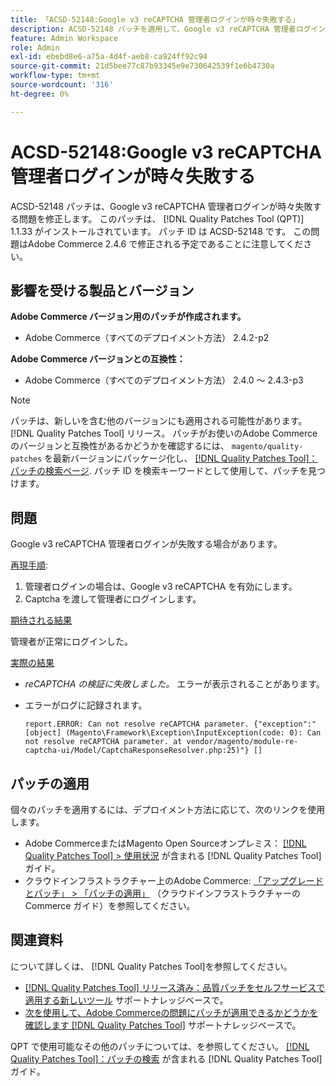 ```yaml
---
title: 「ACSD-52148:Google v3 reCAPTCHA 管理者ログインが時々失敗する」
description: ACSD-52148 パッチを適用して、Google v3 reCAPTCHA 管理者ログインが時々失敗するAdobe Commerceの問題を修正してください。
feature: Admin Workspace
role: Admin
exl-id: ebebd8e6-a75a-4d4f-aeb8-ca924ff92c94
source-git-commit: 21d5bee77c87b93345e9e730642539f1e6b4730a
workflow-type: tm+mt
source-wordcount: '316'
ht-degree: 0%

---
```


# ACSD-52148:Google v3 reCAPTCHA 管理者ログインが時々失敗する

ACSD-52148 パッチは、Google v3 reCAPTCHA 管理者ログインが時々失敗する問題を修正します。 このパッチは、 [!DNL Quality Patches Tool (QPT)] 1.1.33 がインストールされています。 パッチ ID は ACSD-52148 です。 この問題はAdobe Commerce 2.4.6 で修正される予定であることに注意してください。

## 影響を受ける製品とバージョン

**Adobe Commerce バージョン用のパッチが作成されます。**

* Adobe Commerce（すべてのデプロイメント方法） 2.4.2-p2

**Adobe Commerce バージョンとの互換性：**

* Adobe Commerce（すべてのデプロイメント方法） 2.4.0 ～ 2.4.3-p3

>[!NOTE]
>
>パッチは、新しいを含む他のバージョンにも適用される可能性があります。 [!DNL Quality Patches Tool] リリース。 パッチがお使いのAdobe Commerceのバージョンと互換性があるかどうかを確認するには、 `magento/quality-patches` を最新バージョンにパッケージ化し、 [[!DNL Quality Patches Tool]：パッチの検索ページ](https://experienceleague.adobe.com/tools/commerce-quality-patches/index.html). パッチ ID を検索キーワードとして使用して、パッチを見つけます。

## 問題

Google v3 reCAPTCHA 管理者ログインが失敗する場合があります。

<u>再現手順</u>:

1. 管理者ログインの場合は、Google v3 reCAPTCHA を有効にします。
1. Captcha を渡して管理者にログインします。

<u>期待される結果</u>

管理者が正常にログインした。

<u>実際の結果</u>

* *reCAPTCHA の検証に失敗しました。* エラーが表示されることがあります。
* エラーがログに記録されます。

  ```
  report.ERROR: Can not resolve reCAPTCHA parameter. {"exception":"[object] (Magento\Framework\Exception\InputException(code: 0): Can not resolve reCAPTCHA parameter. at vendor/magento/module-re-captcha-ui/Model/CaptchaResponseResolver.php:25)"} []
  ```

## パッチの適用

個々のパッチを適用するには、デプロイメント方法に応じて、次のリンクを使用します。

* Adobe CommerceまたはMagento Open Sourceオンプレミス： [[!DNL Quality Patches Tool] > 使用状況](https://experienceleague.adobe.com/docs/commerce-operations/tools/quality-patches-tool/usage.html) が含まれる [!DNL Quality Patches Tool] ガイド。
* クラウドインフラストラクチャー上のAdobe Commerce: [「アップグレードとパッチ」 > 「パッチの適用」](https://experienceleague.adobe.com/docs/commerce-cloud-service/user-guide/develop/upgrade/apply-patches.html) （クラウドインフラストラクチャーのCommerce ガイド）を参照してください。

## 関連資料

について詳しくは、 [!DNL Quality Patches Tool]を参照してください。

* [[!DNL Quality Patches Tool] リリース済み：品質パッチをセルフサービスで適用する新しいツール](/help/announcements/adobe-commerce-announcements/magento-quality-patches-released-new-tool-to-self-serve-quality-patches.md) サポートナレッジベースで。
* [次を使用して、Adobe Commerceの問題にパッチが適用できるかどうかを確認します [!DNL Quality Patches Tool]](/help/support-tools/patches-available-in-qpt-tool/check-patch-for-magento-issue-with-magento-quality-patches.md) サポートナレッジベースで。

QPT で使用可能なその他のパッチについては、を参照してください。 [[!DNL Quality Patches Tool]：パッチの検索](https://experienceleague.adobe.com/tools/commerce-quality-patches/index.html) が含まれる [!DNL Quality Patches Tool] ガイド。
